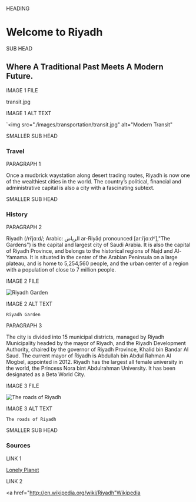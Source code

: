 HEADING

<h1>Welcome to Riyadh</h1>

SUB HEAD

<h2>Where A Traditional Past Meets A Modern Future.</h2>

IMAGE 1 FILE

<div>transit.jpg</div>

IMAGE 1 ALT TEXT

`<img src="./images/transportation/transit.jpg" alt="Modern Transit"

SMALLER SUB HEAD

<h3>Travel</h3>

PARAGRAPH 1

<p>Once a mudbrick waystation along desert trading routes, Riyadh is now one of the wealthiest cities in the world. The country’s political, financial and administrative capital is also a city with a fascinating subtext.</p>

SMALLER SUB HEAD

<h3>History</h3>

PARAGRAPH 2

<p>Riyadh (/rɨˈjɑːd/; Arabic: الرياض‎ ar-Riyāḍ pronounced [arːiˈjɑːdˤ],"The Gardens") is the capital and largest city of Saudi Arabia. It is also the capital of Riyadh Province, and belongs to the historical regions of Najd and Al-Yamama. It is situated in the center of the Arabian Peninsula on a large plateau, and is home to 5,254,560 people, and the urban center of a region with a population of close to 7 million people.</p>

IMAGE 2 FILE

<img src="./images/garden.jpg" alt="Riyadh Garden">

IMAGE 2 ALT TEXT

`Riyadh Garden`

PARAGRAPH 3

<p>The city is divided into 15 municipal districts, managed by Riyadh Municipality headed by the mayor of Riyadh, and the Riyadh Development Authority, chaired by the governor of Riyadh Province, Khalid bin Bandar Al Saud. The current mayor of Riyadh is Abdullah bin Abdul Rahman Al Mogbel, appointed in 2012. Riyadh has the largest all female university in the world, the Princess Nora bint Abdulrahman University. It has been designated as a Beta World City.</p>

IMAGE 3 FILE

<img src="./images/transportation/camels-in-truck.jpg" alt="The roads of Riyadh">

IMAGE 3 ALT TEXT

`The roads of Riyadh`

SMALLER SUB HEAD

<h3>Sources</h3>

LINK 1

<a href ="http://www.lonelyplanet.com/saudi-arabia/riyadh">Lonely Planet</a>


LINK 2

<a href="http://en.wikipedia.org/wiki/Riyadh"Wikipedia</a>
